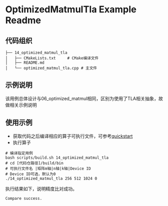 # OptimizedMatmulTla Example Readme
## 代码组织
```
├── 14_optimized_matmul_tla
│   ├── CMakeLists.txt     # CMake编译文件
│   ├── README.md
│   └── optimized_matmul_tla.cpp # 主文件
```
## 示例说明
该用例总体设计与06_optimized_matmul相同，区别为使用了TLA相关抽象，故做相关示例说明
## 使用示例
- 获取代码之后编译相应的算子可执行文件，可参考[quickstart](../../docs/quickstart.md#算子编译)
- 执行算子
```
# 编译指定用例
bash scripts/build.sh 14_optimized_matmul_tla
# cd [代码仓路径]/build/bin
# 可执行文件名 |矩阵m轴|n轴|k轴|Device ID
# Device ID可选，默认为0
./14_optimized_matmul_tla 256 512 1024 0
```
执行结果如下，说明精度比对成功。
```
Compare success.
```